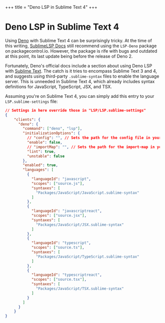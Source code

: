 +++
title = "Deno LSP in Sublime Text 4"
+++

# Deno LSP in Sublime Text 4

Using [Deno](https://deno.com) with Sublime Text 4 can be surprisingly tricky. At the time of this writing, [SublimeLSP Docs](https://lsp.sublimetext.io) still recommend using the `LSP-Deno` package on packagecontrol.io. However, the package is rife with bugs and outdated at this point, its last update being before the release of Deno 2.

Fortunately, Deno's official docs include a section about using Deno LSP with [Sublime Text](https://docs.deno.com/runtime/getting_started/setup_your_environment/#sublime-text). The catch is it tries to encompass Sublime Text 3 and 4, and suggests using third-party `.sublime-syntax` files to enable the language server. This is unneeded in Sublime Text 4, which already includes syntax definitions for JavaScript, TypeScript, JSX, and TSX.

Assuming you're on Sublime Text 4, you can simply add this entry to your `LSP.sublime-settings` file:

```json
// Settings in here override those in "LSP/LSP.sublime-settings"
{
    "clients": {
      "deno": {
        "command": ["deno", "lsp"],
        "initializationOptions": {
          // "config": "", // Sets the path for the config file in your project
          "enable": false,
          // "importMap": "", // Sets the path for the import-map in your project
          "lint": true,
          "unstable": false
        },
        "enabled": true,
        "languages": [
          {
            "languageId": "javascript",
            "scopes": ["source.js"],
            "syntaxes": [
              "Packages/JavaScript/JavaScript.sublime-syntax"
            ]
          },
          {
            "languageId": "javascriptreact",
            "scopes": ["source.jsx"],
            "syntaxes": [
              "Packages/JavaScript/JSX.sublime-syntax"
            ]
          },
          {
            "languageId": "typescript",
            "scopes": ["source.ts"],
            "syntaxes": [
              "Packages/JavaScript/TypeScript.sublime-syntax"
            ]
          },
          {
            "languageId": "typescriptreact",
            "scopes": ["source.tsx"],
            "syntaxes": [
              "Packages/JavaScript/TSX.sublime-syntax"
            ]
          }
        ]
      }
    }
}
```
